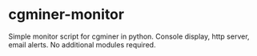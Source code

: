 cgminer-monitor
===============

Simple monitor script for cgminer in python. Console display, http server, email alerts. No additional modules required.
